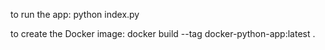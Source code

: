 to run the app:
python index.py


to create the Docker image:
docker build --tag docker-python-app:latest .